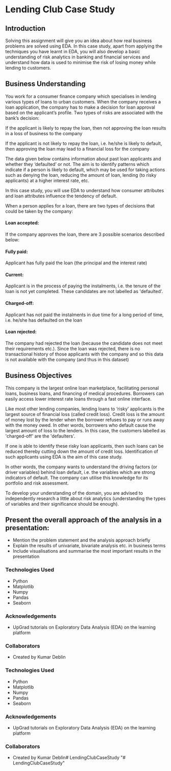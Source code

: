 # Lending Club Case Study


## Introduction 
Solving this assignment will give you an idea about how real business problems are solved using EDA. In this case study, apart from applying the techniques you have learnt in EDA, you will also develop a basic understanding of risk analytics in banking and financial services and understand how data is used to minimise the risk of losing money while lending to customers.

## Business Understanding 

You work for a consumer finance company which specialises in lending various types of loans to urban customers. When the company receives a loan application, the company has to make a decision for loan approval based on the applicant’s profile. Two types of risks are associated with the bank’s decision:

If the applicant is likely to repay the loan, then not approving the loan results in a loss of business to the company

If the applicant is not likely to repay the loan, i.e. he/she is likely to default, then approving the loan may lead to a financial loss for the company

The data given below contains information about past loan applicants and whether they ‘defaulted’ or not. The aim is to identify patterns which indicate if a person is likely to default, which may be used for taking actions such as denying the loan, reducing the amount of loan, lending (to risky applicants) at a higher interest rate, etc.

In this case study, you will use EDA to understand how consumer attributes and loan attributes influence the tendency of default.

When a person applies for a loan, there are two types of decisions that could be taken by the company:

#### Loan accepted: 
If the company approves the loan, there are 3 possible scenarios described below:

#### Fully paid: 
Applicant has fully paid the loan (the principal and the interest rate)

#### Current: 
Applicant is in the process of paying the instalments, i.e. the tenure of the loan is not yet completed. These candidates are not labelled as 'defaulted'.

#### Charged-off: 
Applicant has not paid the instalments in due time for a long period of time, i.e. he/she has defaulted on the loan 

#### Loan rejected:
The company had rejected the loan (because the candidate does not meet their requirements etc.). Since the loan was rejected, there is no transactional history of those applicants with the company and so this data is not available with the company (and thus in this dataset)

## Business Objectives
This company is the largest online loan marketplace, facilitating personal loans, business loans, and financing of medical procedures. Borrowers can easily access lower interest rate loans through a fast online interface. 

 

Like most other lending companies, lending loans to ‘risky’ applicants is the largest source of financial loss (called credit loss). Credit loss is the amount of money lost by the lender when the borrower refuses to pay or runs away with the money owed. In other words, borrowers who default cause the largest amount of loss to the lenders. In this case, the customers labelled as 'charged-off' are the 'defaulters'. 

 

If one is able to identify these risky loan applicants, then such loans can be reduced thereby cutting down the amount of credit loss. Identification of such applicants using EDA is the aim of this case study.

 

In other words, the company wants to understand the driving factors (or driver variables) behind loan default, i.e. the variables which are strong indicators of default.  The company can utilise this knowledge for its portfolio and risk assessment. 


To develop your understanding of the domain, you are advised to independently research a little about risk analytics (understanding the types of variables and their significance should be enough).

## Present the overall approach of the analysis in a presentation: 
* Mention the problem statement and the analysis approach briefly 
* Explain the results of univariate, bivariate analysis etc. in business terms
* Include visualisations and summarise the most important results in the presentation

### Technologies Used

* Python 
* Matplotlib
* Numpy
* Pandas
* Seaborn

### Acknowledgements

* UpGrad tutorials on Exploratory Data Analysis (EDA) on the learning platform

### Collaborators

* Created by Kumar Deblin

### Technologies Used

* Python 
* Matplotlib
* Numpy
* Pandas
* Seaborn

### Acknowledgements

* UpGrad tutorials on Exploratory Data Analysis (EDA) on the learning platform

### Collaborators

* Created by Kumar Deblin#   L e n d i n g C l u b C a s e S t u d y  
 "# LendingClubCaseStudy" 
